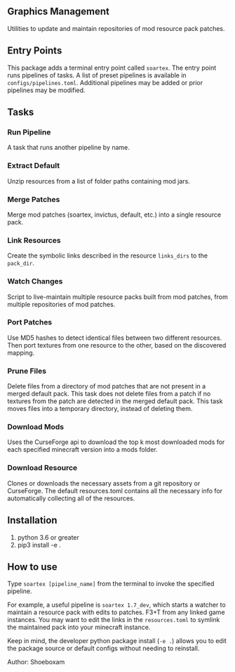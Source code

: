 ## Graphics Management
Utilities to update and maintain repositories of mod resource pack patches.

## Entry Points
This package adds a terminal entry point called `soartex`. 
The entry point runs pipelines of tasks.
A list of preset pipelines is available in `configs/pipelines.toml`.
Additional pipelines may be added or prior pipelines may be modified.

## Tasks

### Run Pipeline
A task that runs another pipeline by name.

### Extract Default
Unzip resources from a list of folder paths containing mod jars.

### Merge Patches
Merge mod patches (soartex, invictus, default, etc.) into a single resource pack.

### Link Resources
Create the symbolic links described in the resource `links_dirs` to the `pack_dir`.

### Watch Changes
Script to live-maintain multiple resource packs built from mod patches, from multiple repositories of mod patches.  

### Port Patches
Use MD5 hashes to detect identical files between two different resources.
Then port textures from one resource to the other, based on the discovered mapping.

### Prune Files
Delete files from a directory of mod patches that are not present in a merged default pack.
This task does not delete files from a patch if no textures from the patch are detected in the merged default pack.
This task moves files into a temporary directory, instead of deleting them.

### Download Mods
Uses the CurseForge api to download the top k most downloaded mods for each specified minecraft version into a mods folder.

### Download Resource
Clones or downloads the necessary assets from a git repository or CurseForge.
The default resources.toml contains all the necessary info for automatically collecting all of the resources.


## Installation
1. python 3.6 or greater
2. pip3 install -e .

## How to use
Type `soartex [pipeline_name]` from the terminal to invoke the specified pipeline.

For example, a useful pipeline is `soartex 1.7_dev`, which starts a watcher to maintain a resource pack with edits to patches.
F3+T from any linked game instances.
You may want to edit the links in the `resources.toml` to symlink the maintained pack into your minecraft instance.


Keep in mind, the developer python package install (`-e .`) allows you to edit the package source or default configs without needing to reinstall.

Author: Shoeboxam